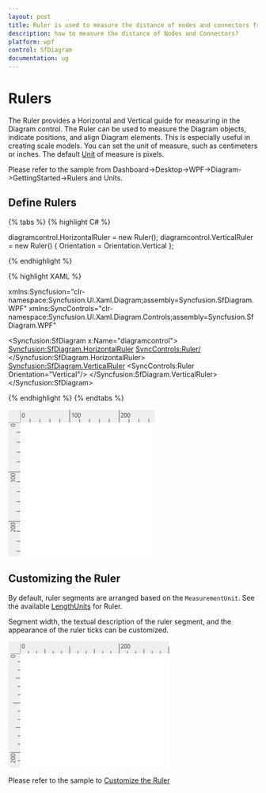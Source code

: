 ```yaml
---
layout: post
title: Ruler is used to measure the distance of nodes and connectors from origin of the page. 
description: how to measure the distance of Nodes and Connectors? 
platform: wpf
control: SfDiagram
documentation: ug
---
```


# Rulers

The Ruler provides a Horizontal and Vertical guide for measuring in the Diagram control. The Ruler can be used to measure the Diagram objects, indicate positions, and align Diagram elements. This is especially useful in creating scale models. You can set the unit of measure, such as centimeters or inches. The default [Unit](https://help.syncfusion.com/cr/cref_files/wpf/Syncfusion.SfDiagram.WPF~Syncfusion.UI.Xaml.Diagram.LengthUnit_members.html) of measure is pixels.

Please refer to the sample from Dashboard->Desktop->WPF->Diagram->GettingStarted->Rulers and Units.

## Define Rulers

{% tabs %}
{% highlight C# %}

diagramcontrol.HorizontalRuler = new Ruler();
diagramcontrol.VerticalRuler = new Ruler() { Orientation = Orientation.Vertical };

{% endhighlight %}

{% highlight XAML %}

 xmlns:Syncfusion="clr-namespace:Syncfusion.UI.Xaml.Diagram;assembly=Syncfusion.SfDiagram.WPF"
 xmlns:SyncControls="clr-namespace:Syncfusion.UI.Xaml.Diagram.Controls;assembly=Syncfusion.SfDiagram.WPF"

<Syncfusion:SfDiagram x:Name="diagramcontrol">
            <Syncfusion:SfDiagram.HorizontalRuler>
                <SyncControls:Ruler/>
            </Syncfusion:SfDiagram.HorizontalRuler>
            <Syncfusion:SfDiagram.VerticalRuler>
                <SyncControls:Ruler Orientation="Vertical"/>
            </Syncfusion:SfDiagram.VerticalRuler>
</Syncfusion:SfDiagram>
		
{% endhighlight %}
{% endtabs %}

![](Rulers_images/Rulers_img1.jpeg)

## Customizing the Ruler

By default, ruler segments are arranged based on the `MeasurementUnit`. See the available [LengthUnits](https://help.syncfusion.com/cr/cref_files/wpf/Syncfusion.SfDiagram.WPF~Syncfusion.UI.Xaml.Diagram.LengthUnit_fields.html) for Ruler.

Segment width, the textual description of the ruler segment, and the appearance of the ruler ticks can be customized. 

![](Rulers_images/Rulers_img2.jpeg)

Please refer to the sample to [Customize the Ruler](http://www.syncfusion.com/downloads/support/directtrac/199579/ze/RulerCustomization324121572)